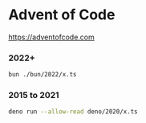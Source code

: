 # Advent of Code

https://adventofcode.com

### 2022+

```bash
bun ./bun/2022/x.ts
```

### 2015 to 2021

```bash
deno run --allow-read deno/2020/x.ts
```

<!--
```bash
deno run --allow-net --reload https://raw.githubusercontent.com/makifoxgirl/advent-of-code/main/deno/2020/x.ts
```
-->
